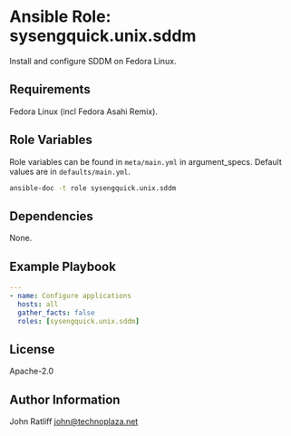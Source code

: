 # Ansible Role: sysengquick.unix.sddm

Install and configure SDDM on Fedora Linux.

## Requirements

Fedora Linux (incl Fedora Asahi Remix).

## Role Variables

Role variables can be found in `meta/main.yml` in argument_specs.
Default values are in `defaults/main.yml`.

```bash
ansible-doc -t role sysengquick.unix.sddm
```

## Dependencies

None.

## Example Playbook

```yaml
---
- name: Configure applications
  hosts: all
  gather_facts: false
  roles: [sysengquick.unix.sddm]
```

## License

Apache-2.0

## Author Information

John Ratliff <john@technoplaza.net>
